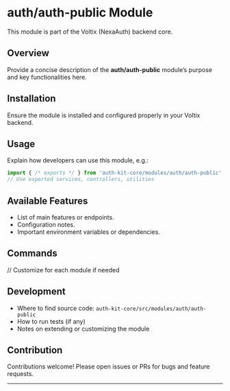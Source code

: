 # auth/auth-public Module

This module is part of the Voltix (NexaAuth) backend core.

## Overview

Provide a concise description of the **auth/auth-public** module’s purpose and key functionalities here.

## Installation

Ensure the module is installed and configured properly in your Voltix backend.

## Usage

Explain how developers can use this module, e.g.:

```ts
import { /* exports */ } from 'auth-kit-core/modules/auth/auth-public';
// Use exported services, controllers, utilities
```

## Available Features

- List of main features or endpoints.
- Configuration notes.
- Important environment variables or dependencies.

## Commands

// Customize for each module if needed

## Development

- Where to find source code: `auth-kit-core/src/modules/auth/auth-public`
- How to run tests (if any)
- Notes on extending or customizing the module

## Contribution

Contributions welcome! Please open issues or PRs for bugs and feature requests.

---
